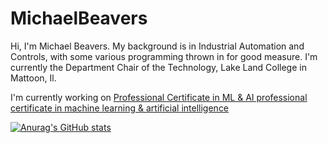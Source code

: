 # MichaelBeavers
Hi, I'm Michael Beavers. 
My background is in Industrial Automation and Controls, with some various programming thrown in for good measure.
I'm currently the Department Chair of the Technology,  Lake Land College in Mattoon, Il. 

I'm currently working on [Professional Certificate in ML & AI professional certificate in machine learning & artificial intelligence](https://berkeley-online-executive-education.emeritus.org/professional-certificate-machine-learning-artificial-intelligence?utm_source=Google&utm_medium=c&utm_term=ai%20certification&utm_location=9022250&utm_campaign=B-365D_US_GG_SE_BH-PCMLAI_CA&utm_content=mlai&gclid=Cj0KCQjwxtSSBhDYARIsAEn0thRDPsqV7I7j2sRKkgA7P534PaXQ83KHDO_Ztar8YYxb46GEWpA5odkaAlc0EALw_wcB)


[![Anurag's GitHub stats](https://github-readme-stats.vercel.app/api?username=anuraghazra)](https://github.com/anuraghazra/github-readme-stats)
